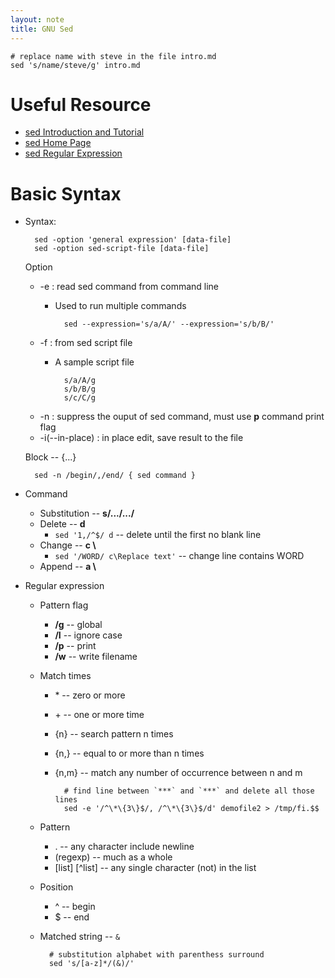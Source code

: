 ```yaml
---
layout: note
title: GNU Sed
---
```


~~~
# replace name with steve in the file intro.md
sed 's/name/steve/g' intro.md
~~~

# Useful Resource
* [sed Introduction and Tutorial](http://www.grymoire.com/Unix/Sed.html#uh-40)
* [sed Home Page](https://www.gnu.org/software/sed/manual/sed.html)
* [sed Regular Expression](https://www.gnu.org/software/sed/manual/sed.html#Regular-Expressions)

# Basic Syntax
* Syntax:

        sed -option 'general expression' [data-file]
        sed -option sed-script-file [data-file]

    Option

    * -e : read sed command from command line
        * Used to run multiple commands

                sed --expression='s/a/A/' --expression='s/b/B/'
    * -f : from sed script file
        * A sample script file

                s/a/A/g
                s/b/B/g
                s/c/C/g
    * -n : suppress the ouput of sed command, must use **p** command print flag
    * -i(--in-place) : in place edit, save result to the file

    Block -- {...}

        sed -n /begin/,/end/ { sed command }
* Command
    * Substitution -- **s/.../.../**
    * Delete -- **d**
        * `sed '1,/^$/ d` -- delete until the first no blank line
    * Change -- **c \\**
        * `sed '/WORD/ c\Replace text'` -- change line contains WORD
    * Append -- **a \\**
* Regular expression
    * Pattern flag
        * **/g** -- global
        * **/I** -- ignore case
        * **/p** -- print
        * **/w** -- write filename
    * Match times
        * \* -- zero or more
        * \+ -- one or more time
        * \{n\} -- search pattern n times
        * \{n,\} -- equal to or more than n times
        * \{n,m\} -- match any number of occurrence between n and m

                # find line between `***` and `***` and delete all those lines
                sed -e '/^\*\{3\}$/, /^\*\{3\}$/d' demofile2 > /tmp/fi.$$
    * Pattern
        * . -- any character include newline
        * \(regexp\) -- much as a whole
        * \[list\] \[^list\] -- any single character (not) in the list
    * Position
        * ^ -- begin
        * $ -- end
    * Matched string -- `&`

            # substitution alphabet with parenthess surround
            sed 's/[a-z]*/(&)/'
